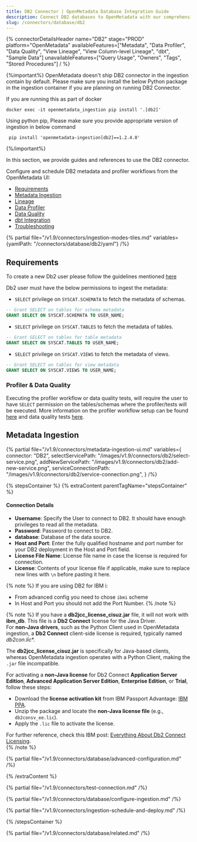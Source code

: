 ```yaml
---
title: DB2 Connector | OpenMetadata Database Integration Guide
description: Connect DB2 databases to OpenMetadata with our comprehensive connector guide. Step-by-step setup, configuration, and metadata extraction instructions.
slug: /connectors/database/db2
---
```


{% connectorDetailsHeader
name="DB2"
stage="PROD"
platform="OpenMetadata"
availableFeatures=["Metadata", "Data Profiler", "Data Quality", "View Lineage", "View Column-level Lineage", "dbt", "Sample Data"]
unavailableFeatures=["Query Usage", "Owners", "Tags", "Stored Procedures"]
/ %}

{%important%}
OpenMetadata doesn't ship DB2 connector in the ingestion contain by default.
Please make sure you install the below Python package in the ingestion container if you are planning on running DB2 Connector.

If you are running this as part of docker
```code
docker exec -it openmetadata_ingestion pip install '.[db2]'
```

Using python pip, Please make sure you provide appropriate version of ingestion in below command
```code
 pip install 'openmetadata-ingestion[db2]==1.2.4.0'
```

{%/important%}

In this section, we provide guides and references to use the DB2 connector.

Configure and schedule DB2 metadata and profiler workflows from the OpenMetadata UI:

- [Requirements](#requirements)
- [Metadata Ingestion](#metadata-ingestion)
- [Lineage](/how-to-guides/data-lineage/workflow)
- [Data Profiler](/how-to-guides/data-quality-observability/profiler/workflow)
- [Data Quality](/how-to-guides/data-quality-observability/quality)
- [dbt Integration](/connectors/ingestion/workflows/dbt)
- [Troubleshooting](/connectors/database/db2/troubleshooting)

{% partial file="/v1.9/connectors/ingestion-modes-tiles.md" variables={yamlPath: "/connectors/database/db2/yaml"} /%}

## Requirements

To create a new Db2 user please follow the guidelines mentioned [here](https://www.ibm.com/docs/ko/samfess/8.2.0?topic=schema-creating-users-manually)

Db2 user must have the below permissions to ingest the metadata:

- `SELECT` privilege on `SYSCAT.SCHEMATA` to fetch the metadata of schemas.
```sql
-- Grant SELECT on tables for schema metadata
GRANT SELECT ON SYSCAT.SCHEMATA TO USER_NAME;
```

- `SELECT` privilege on `SYSCAT.TABLES` to fetch the metadata of tables.
```sql
-- Grant SELECT on tables for table metadata
GRANT SELECT ON SYSCAT.TABLES TO USER_NAME;
```

- `SELECT` privilege on `SYSCAT.VIEWS` to fetch the metadata of views.
```sql
-- Grant SELECT on tables for view metadata
GRANT SELECT ON SYSCAT.VIEWS TO USER_NAME;
```

### Profiler & Data Quality

Executing the profiler workflow or data quality tests, will require the user to have `SELECT` permission on the tables/schemas where the profiler/tests will be executed. More information on the profiler workflow setup can be found [here](/how-to-guides/data-quality-observability/profiler/workflow) and data quality tests [here](/how-to-guides/data-quality-observability/quality).

## Metadata Ingestion
{% partial 
  file="/v1.9/connectors/metadata-ingestion-ui.md" 
  variables={
    connector: "DB2", 
    selectServicePath: "/images/v1.9/connectors/db2/select-service.png",
    addNewServicePath: "/images/v1.9/connectors/db2/add-new-service.png",
    serviceConnectionPath: "/images/v1.9/connectors/db2/service-connection.png",
} 
/%}

{% stepsContainer %}
{% extraContent parentTagName="stepsContainer" %}

#### Connection Details

- **Username**: Specify the User to connect to DB2. It should have enough privileges to read all the metadata.
- **Password**: Password to connect to DB2.
- **database**: Database of the data source.
- **Host and Port**: Enter the fully qualified hostname and port number for your DB2 deployment in the Host and Port field.
- **License File Name**: License file name in case the license is required for connection.
- **License**: Contents of your license file if applicable, make sure to replace new lines with `\n` before pasting it here.

{% note %}
If you are using DB2 for IBM i:

- From advanced config you need to chose `ibmi` scheme
- In Host and Port you should not add the Port Number.
{% /note %}

{% note %}
If you have a **db2jcc_license_cisuz.jar** file, it will not work with **ibm_db**. This file is a **Db2 Connect** license for the Java Driver.  
For **non-Java drivers**, such as the Python Client used in OpenMetadata ingestion, a **Db2 Connect** client-side license is required, typically named **db2con*.lic**.  

The **db2jcc_license_cisuz.jar** is specifically for Java-based clients, whereas OpenMetadata ingestion operates with a Python Client, making the `.jar` file incompatible.  
 
For activating a **non-Java license** for Db2 Connect **Application Server Edition**, **Advanced Application Server Edition**, **Enterprise Edition**, or **Trial**, follow these steps:  
- Download the **license activation kit** from IBM Passport Advantage: [IBM PPA](https://www.ibm.com/software/passportadvantage/pao_customer.html).  
- Unzip the package and locate the **non-Java license file** (e.g., `db2consv_ee.lic`).  
- Apply the `.lic` file to activate the license.

For further reference, check this IBM post: [Everything About Db2 Connect Licensing](https://community.ibm.com/community/user/datamanagement/blogs/shilu-mathai2/2023/05/05/everything-about-db2-connect-licensing).  
{% /note %}

{% partial file="/v1.9/connectors/database/advanced-configuration.md" /%}

{% /extraContent %}

{% partial file="/v1.9/connectors/test-connection.md" /%}

{% partial file="/v1.9/connectors/database/configure-ingestion.md" /%}

{% partial file="/v1.9/connectors/ingestion-schedule-and-deploy.md" /%}

{% /stepsContainer %}

{% partial file="/v1.9/connectors/database/related.md" /%}
